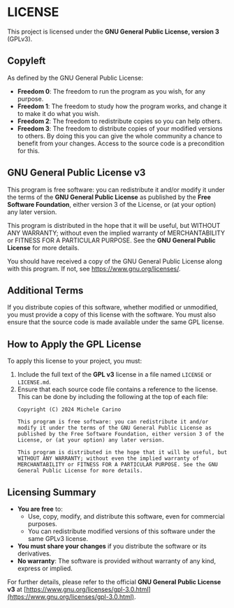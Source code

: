 
# LICENSE

This project is licensed under the **GNU General Public License, version 3** (GPLv3).

## Copyleft

As defined by the GNU General Public License:

- **Freedom 0**: The freedom to run the program as you wish, for any purpose.
- **Freedom 1**: The freedom to study how the program works, and change it to make it do what you wish.
- **Freedom 2**: The freedom to redistribute copies so you can help others.
- **Freedom 3**: The freedom to distribute copies of your modified versions to others. By doing this you can give the whole community a chance to benefit from your changes. Access to the source code is a precondition for this.

## GNU General Public License v3

This program is free software: you can redistribute it and/or modify it under the terms of the **GNU General Public License** as published by the **Free Software Foundation**, either version 3 of the License, or (at your option) any later version.

This program is distributed in the hope that it will be useful, but WITHOUT ANY WARRANTY; without even the implied warranty of MERCHANTABILITY or FITNESS FOR A PARTICULAR PURPOSE. See the **GNU General Public License** for more details.

You should have received a copy of the GNU General Public License along with this program. If not, see <https://www.gnu.org/licenses/>.

## Additional Terms

If you distribute copies of this software, whether modified or unmodified, you must provide a copy of this license with the software. You must also ensure that the source code is made available under the same GPL license.

## How to Apply the GPL License

To apply this license to your project, you must:

1. Include the full text of the **GPL v3** license in a file named `LICENSE` or `LICENSE.md`.
2. Ensure that each source code file contains a reference to the license. This can be done by including the following at the top of each file:
    ```text
    Copyright (C) 2024 Michele Carino
    
    This program is free software: you can redistribute it and/or modify it under the terms of the GNU General Public License as published by the Free Software Foundation, either version 3 of the License, or (at your option) any later version.
    
    This program is distributed in the hope that it will be useful, but WITHOUT ANY WARRANTY; without even the implied warranty of MERCHANTABILITY or FITNESS FOR A PARTICULAR PURPOSE. See the GNU General Public License for more details.
    ```

## Licensing Summary

- **You are free** to:
    - Use, copy, modify, and distribute this software, even for commercial purposes.
    - You can redistribute modified versions of this software under the same GPLv3 license.
- **You must share your changes** if you distribute the software or its derivatives.
- **No warranty**: The software is provided without warranty of any kind, express or implied.

For further details, please refer to the official **GNU General Public License v3** at [https://www.gnu.org/licenses/gpl-3.0.html](https://www.gnu.org/licenses/gpl-3.0.html).